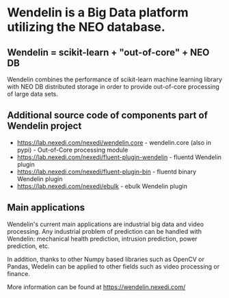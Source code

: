 Wendelin is a Big Data platform utilizing the NEO database.
=======

Wendelin = scikit-learn + "out-of-core" + NEO DB
-----------

Wendelin combines the performance of scikit-learn machine learning library with 
NEO DB distributed storage in order to provide out-of-core processing of large 
data sets.

Additional source code of components part of Wendelin project
-----------
 - https://lab.nexedi.com/nexedi/wendelin.core - wendelin.core (also in pypi) - Out-of-Core processing module
 - https://lab.nexedi.com/nexedi/fluent-plugin-wendelin - fluentd Wendelin plugin
 - https://lab.nexedi.com/nexedi/fluent-plugin-bin - fluentd binary Wendelin plugin
 - https://lab.nexedi.com/nexedi/ebulk - ebulk Wendelin plugin


Main applications
-----------

Wendelin's current main applications are industrial big data and video processing. 
Any industrial problem of prediction can be handled with Wendelin: mechanical 
health prediction, intrusion prediction, power prediction, etc. 

In addition, thanks to other Numpy based libraries such as OpenCV or Pandas, 
Wedelin can be applied to other fields such as video processing or finance.

More information can be found at https://wendelin.nexedi.com/